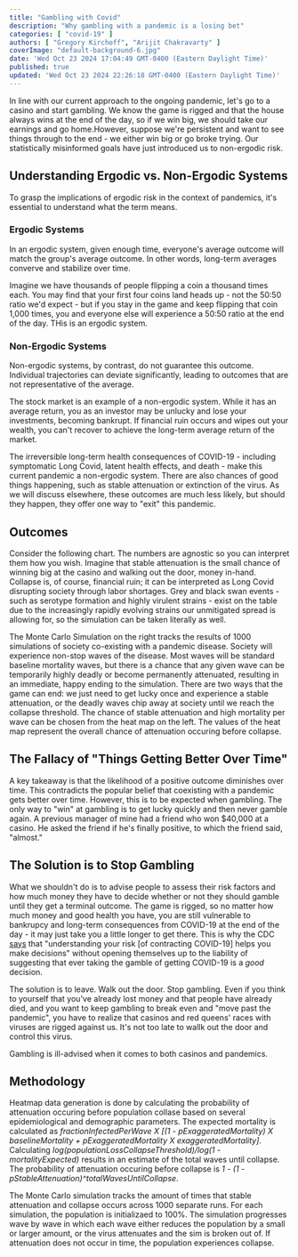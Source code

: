 ```yaml
---
title: "Gambling with Covid"
description: "Why gambling with a pandemic is a losing bet"
categories: [ "covid-19" ]
authors: [ "Gregory Kirchoff", "Arijit Chakravarty" ]
coverImage: "default-background-6.jpg"
date: 'Wed Oct 23 2024 17:04:49 GMT-0400 (Eastern Daylight Time)'
published: true
updated: 'Wed Oct 23 2024 22:26:18 GMT-0400 (Eastern Daylight Time)'
---
```

<script> // usables
	import RecipeCard from '$lib/components/usables/RecipeCard/RecipeCard.svelte';

import CrisisPredictions from '$lib/components/internal/projects/CrisisPredictions/CrisisPredictions.svelte';

</script>

In line with our current approach to the ongoing pandemic, let's go to a casino and start gambling. We know the game is rigged and that the house always wins at the end of the day, so if we win big, we should take our earnings and go home.However, suppose we're persistent and want to see things through to the end - we either win big or go broke trying. Our statistically misinformed goals have just introduced us to non-ergodic risk.

## Understanding Ergodic vs. Non-Ergodic Systems

To grasp the implications of ergodic risk in the context of pandemics, it's essential to understand what the term means.

### Ergodic Systems

In an ergodic system, given enough time, everyone's average outcome will match the group's average outcome. In other words, long-term averages converve and stabilize over time.

Imagine we have thousands of people flipping a coin a thousand times each. You may find that your first four coins land heads up - not the 50:50 ratio we'd expect - but if you stay in the game and keep flipping that coin 1,000 times, you and everyone else will experience a 50:50 ratio at the end of the day. THis is an ergodic system.

### Non-Ergodic Systems

Non-ergodic systems, by contrast, do not guarantee this outcome. Individual trajectories can deviate significantly, leading to outcomes that are not representative of the average.

The stock market is an example of a non-ergodic system. While it has an average return, you as an investor may be unlucky and lose your investments, becoming bankrupt. If financial ruin occurs and wipes out your wealth, you can't recover to achieve the long-term average return of the market.

The irreversible long-term health consequences of COVID-19 - including symptomatic Long Covid, latent health effects, and death - make this current pandemic a non-ergodic system. There are also chances of good things happening, such as stable attenuation or extinction of the virus. As we will discuss elsewhere, these outcomes are much less likely, but should they happen, they offer one way to "exit" this pandemic.

## Outcomes

Consider the following chart. The numbers are agnostic so you can interpret them how you wish. Imagine that stable attenuation is the small chance of winning big at the casino and walking out the door, money in-hand. Collapse is, of course, financial ruin; it can be interpreted as Long Covid disrupting society through labor shortages. Grey and black swan events - such as serotype formation and highly virulent strains - exist on the table due to the increasingly rapidly evolving strains our unmitigated spread is allowing for, so the simulation can be taken literally as well.

The Monte Carlo Simulation on the right tracks the results of 1000 simulations of society co-existing with a pandemic disease. Society will experience non-stop waves of the disease. Most waves will be standard baseline mortality waves, but there is a chance that any given wave can be temporarily highly deadly or become permanently attenuated, resulting in an immediate, happy ending to the simulation. There are two ways that the game can end: we just need to get lucky once and experience a stable attenuation, or the deadly waves chip away at society until we reach the collapse threshold. The chance of stable attenuation and high mortality per wave can be chosen from the heat map on the left. The values of the heat map represent the overall chance of attenuation occuring before collapse.

<CrisisPredictions />

## The Fallacy of "Things Getting Better Over Time"

A key takeaway is that the likelihood of a positive outcome diminishes over time. This contradicts the popular belief that coexisting with a pandemic gets better over time. However, this is to be expected when gambling. The only way to "win" at gambling is to get lucky quickly and then never gamble again. A previous manager of mine had a friend who won $40,000 at a casino. He asked the friend if he's finally positive, to which the friend said, "almost."

## The Solution is to Stop Gambling

What we shouldn't do is to advise people to assess their risk factors and how much money they have to decide whether or not they should gamble until they get a terminal outcome. The game is rigged, so no matter how much money and good health you have, you are still vulnerable to bankrupcy and long-term consequences from COVID-19 at the end of the day - it may just take you a little longer to get there. This is why the CDC [says](https://archive.cdc.gov/www_cdc_gov/coronavirus/2019-ncov/your-health/understanding-risk_1709314735.html) that "understanding your risk [of contracting COVID-19] helps you make decisions" without opening themselves up to the liability of suggesting that ever taking the gamble of getting COVID-19 is a *good* decision.

The solution is to leave. Walk out the door. Stop gambling. Even if you think to yourself that you've already lost money and that people have already died, and you want to keep gambling to break even and "move past the pandemic", you have to realize that casinos and red queens' races with viruses are rigged against us. It's not too late to wallk out the door and control this virus.

Gambling is ill-advised when it comes to both casinos and pandemics.

## Methodology

Heatmap data generation is done by calculating the probability of attenuation occuring before population collase based on several epidemiological and demographic parameters. The expected mortality is calculated as *fractionInfectedPerWave X [(1 - pExaggeratedMortality) X baselineMortality + pExaggeratedMortality X exaggeratedMortality]*. Calculating *log(populationLossCollapseThreshold)/log(1 - mortalityExpected)* results in an estimate of the total waves until collapse. The probability of attenuation occuring before collapse is *1 - (1 - pStableAttenuation)^totalWavesUntilCollapse*.

The Monte Carlo simulation tracks the amount of times that stable attenuation and collapse occurs across 1000 separate runs. For each simulation, the population is initializaed to 100%. The simulation progresses wave by wave in which each wave either reduces the population by a small or larger amount, or the virus attenuates and the sim is broken out of. If attenuation does not occur in time, the population experiences collapse.
